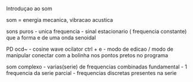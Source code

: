 Introduçao ao som 

som = energia mecanica, vibracao acustica

sons puros - unica frequencia - sinal estacionario ( frequencia constante) que a forma e de uma onda senoidal

PD
ocd~ - cosine wave ocilator
ctrl + e - modo de edicao / modo de manipular
conectar com a bolinha nos pontos pretos no programa

som complexo - varias(serie) de frequencias combinadas 
fundamental - 1 frequencia da serie
parcial - frequencias discretas presentes na serie
